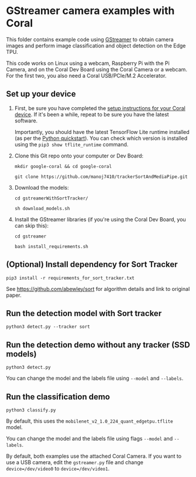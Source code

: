 # GStreamer camera examples with Coral

This folder contains example code using [GStreamer](https://github.com/GStreamer/gstreamer) to
obtain camera images and perform image classification and object detection on the Edge TPU.

This code works on Linux using a webcam, Raspberry Pi with the Pi Camera, and on the Coral Dev
Board using the Coral Camera or a webcam. For the first two, you also need a Coral
USB/PCIe/M.2 Accelerator.


## Set up your device

1.  First, be sure you have completed the [setup instructions for your Coral
    device](https://coral.ai/docs/setup/). If it's been a while, repeat to be sure
    you have the latest software.

    Importantly, you should have the latest TensorFlow Lite runtime installed
    (as per the [Python quickstart](
    https://www.tensorflow.org/lite/guide/python)). You can check which version is installed
    using the ```pip3 show tflite_runtime``` command.

2.  Clone this Git repo onto your computer or Dev Board:

    ```
    mkdir google-coral && cd google-coral

    git clone https://github.com/manoj7410/trackerSortAndMediaPipe.git
    ```

3.  Download the models:

    ```
    cd gstreamerWithSortTracker/

    sh download_models.sh
    ```

4.  Install the GStreamer libraries (if you're using the Coral Dev Board, you can skip this):

    ```
    cd gstreamer

    bash install_requirements.sh
    ```
## (Optional) Install dependency for Sort Tracker
```
pip3 install -r requirements_for_sort_tracker.txt
```
See https://github.com/abewley/sort for algorithm details and link to original paper.

## Run the detection model with Sort tracker
```
python3 detect.py --tracker sort
```

## Run the detection demo without any tracker (SSD models)

```
python3 detect.py
```
You can change the model and the labels file using ```--model``` and ```--labels```.


## Run the classification demo

```
python3 classify.py
```

By default, this uses the ```mobilenet_v2_1.0_224_quant_edgetpu.tflite``` model.

You can change the model and the labels file using flags ```--model``` and ```--labels```.


By default, both examples use the attached Coral Camera. If you want to use a USB camera,
edit the ```gstreamer.py``` file and change ```device=/dev/video0``` to ```device=/dev/video1```.

